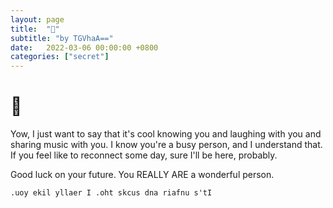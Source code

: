 ```yaml
---
layout: page
title:  "👻"
subtitle: "by TGVhaA=="
date:   2022-03-06 00:00:00 +0800
categories: ["secret"]
---
```


# 👻

Yow, I just want to say that it's cool knowing you and laughing with you and sharing music with you. 
I know you're a busy person, and I understand that. If you feel like to reconnect some day, sure I'll be here, probably.

Good luck on your future. You REALLY ARE a wonderful person.

`.uoy ekil yllaer I .oht skcus dna riafnu s'tI`